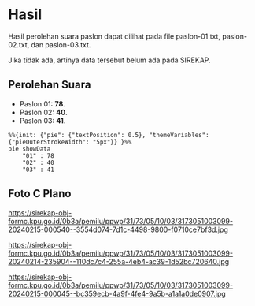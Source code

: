 # Hasil

Hasil perolehan suara paslon dapat dilihat pada file paslon-01.txt, paslon-02.txt, dan paslon-03.txt.

Jika tidak ada, artinya data tersebut belum ada pada SIREKAP.

## Perolehan Suara

 * Paslon 01: **78**.
 * Paslon 02: **40**.
 * Paslon 03: **41**.

```mermaid
%%{init: {"pie": {"textPosition": 0.5}, "themeVariables": {"pieOuterStrokeWidth": "5px"}} }%%
pie showData
    "01" : 78
    "02" : 40
    "03" : 41
```
## Foto C Plano

https://sirekap-obj-formc.kpu.go.id/0b3a/pemilu/ppwp/31/73/05/10/03/3173051003099-20240215-000540--3554d074-7d1c-4498-9800-f0710ce7bf3d.jpg

https://sirekap-obj-formc.kpu.go.id/0b3a/pemilu/ppwp/31/73/05/10/03/3173051003099-20240214-235904--110dc7c4-255a-4eb4-ac39-1d52bc720640.jpg

https://sirekap-obj-formc.kpu.go.id/0b3a/pemilu/ppwp/31/73/05/10/03/3173051003099-20240215-000045--bc359ecb-4a9f-4fe4-9a5b-a1a1a0de0907.jpg
